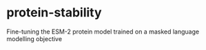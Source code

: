 # protein-stability
Fine-tuning the ESM-2 protein model trained on a masked language modelling objective
